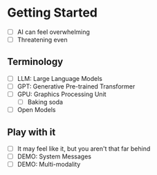 # Getting Started

- [ ] AI can feel overwhelming
- [ ] Threatening even

## Terminology

- [ ] LLM: Large Language Models
- [ ] GPT: Generative Pre-trained Transformer
- [ ] GPU: Graphics Processing Unit
  - [ ] Baking soda
- [ ] Open Models

## Play with it

- [ ] It may feel like it, but you aren't that far behind
- [ ] DEMO: System Messages
- [ ] DEMO: Multi-modality
